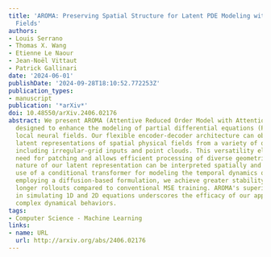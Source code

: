 ```yaml
---
title: 'AROMA: Preserving Spatial Structure for Latent PDE Modeling with Local Neural
  Fields'
authors:
- Louis Serrano
- Thomas X. Wang
- Etienne Le Naour
- Jean-Noël Vittaut
- Patrick Gallinari
date: '2024-06-01'
publishDate: '2024-09-28T18:10:52.772253Z'
publication_types:
- manuscript
publication: '*arXiv*'
doi: 10.48550/arXiv.2406.02176
abstract: We present AROMA (Attentive Reduced Order Model with Attention), a framework
  designed to enhance the modeling of partial differential equations (PDEs) using
  local neural fields. Our flexible encoder-decoder architecture can obtain smooth
  latent representations of spatial physical fields from a variety of data types,
  including irregular-grid inputs and point clouds. This versatility eliminates the
  need for patching and allows efficient processing of diverse geometries. The sequential
  nature of our latent representation can be interpreted spatially and permits the
  use of a conditional transformer for modeling the temporal dynamics of PDEs. By
  employing a diffusion-based formulation, we achieve greater stability and enable
  longer rollouts compared to conventional MSE training. AROMA's superior performance
  in simulating 1D and 2D equations underscores the efficacy of our approach in capturing
  complex dynamical behaviors.
tags:
- Computer Science - Machine Learning
links:
- name: URL
  url: http://arxiv.org/abs/2406.02176
---
```

